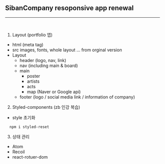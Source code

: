 ## SibanCompany resoponsive app renewal

---

<br>

1. Layout (portfolio 앱)

- html (meta tag)
- src images, fonts, whole layout ... from orginal version
- Layout
  - header (logo, nav, link)
  - nav (including main & board)
  - main
    - poster
    - artists
    - acts
    - map (Naver or Google api)
  - footer (logo / social media link / information of company)

2. Styled-components (zb 인강 복습)

- style 초기화

```
  npm i styled-reset
```

3. 상태 관리

- Atom
- Recoil
- react-rotuer-dom
